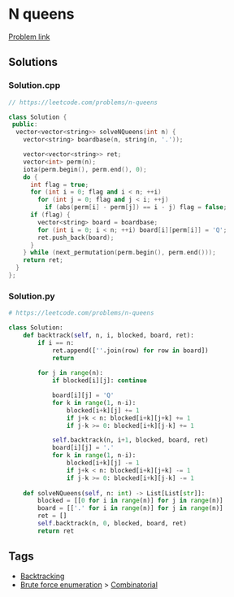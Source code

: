 # N queens

[Problem link](https://leetcode.com/problems/n-queens)

## Solutions


### Solution.cpp
```cpp
// https://leetcode.com/problems/n-queens

class Solution {
 public:
  vector<vector<string>> solveNQueens(int n) {
    vector<string> boardbase(n, string(n, '.'));

    vector<vector<string>> ret;
    vector<int> perm(n);
    iota(perm.begin(), perm.end(), 0);
    do {
      int flag = true;
      for (int i = 0; flag and i < n; ++i)
        for (int j = 0; flag and j < i; ++j)
          if (abs(perm[i] - perm[j]) == i - j) flag = false;
      if (flag) {
        vector<string> board = boardbase;
        for (int i = 0; i < n; ++i) board[i][perm[i]] = 'Q';
        ret.push_back(board);
      }
    } while (next_permutation(perm.begin(), perm.end()));
    return ret;
  }
};
```
### Solution.py
```py
# https://leetcode.com/problems/n-queens

class Solution:
    def backtrack(self, n, i, blocked, board, ret):
        if i == n:
            ret.append([''.join(row) for row in board])
            return
        
        for j in range(n):
            if blocked[i][j]: continue

            board[i][j] = 'Q'
            for k in range(1, n-i):
                blocked[i+k][j] += 1
                if j+k < n: blocked[i+k][j+k] += 1
                if j-k >= 0: blocked[i+k][j-k] += 1

            self.backtrack(n, i+1, blocked, board, ret)
            board[i][j] = '.'
            for k in range(1, n-i):
                blocked[i+k][j] -= 1
                if j+k < n: blocked[i+k][j+k] -= 1
                if j-k >= 0: blocked[i+k][j-k] -= 1
    
    def solveNQueens(self, n: int) -> List[List[str]]:
        blocked = [[0 for i in range(n)] for j in range(n)]
        board = [['.' for i in range(n)] for j in range(n)]
        ret = []
        self.backtrack(n, 0, blocked, board, ret)
        return ret
```
## Tags

* [Backtracking](/Collections/backtracking.md#backtracking)
* [Brute force enumeration](/Collections/brute-force-enumeration.md#brute-force-enumeration) > [Combinatorial](/Collections/brute-force-enumeration.md#combinatorial)
